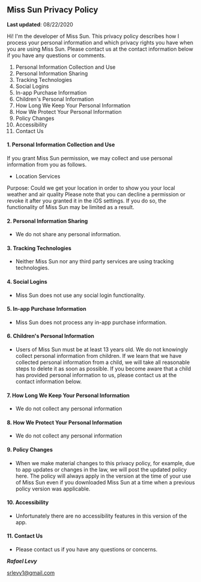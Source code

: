 ## <a name="markdown-pane"></a>Miss Sun Privacy Policy
**Last updated**: 08/22/2020

Hi! I'm the developer of Miss Sun. This privacy policy describes how I process your personal information and which privacy rights you have when you are using Miss Sun. Please contact us at the contact information below if you have any questions or comments.

  1. Personal Information Collection and Use
  2. Personal Information Sharing
  3. Tracking Technologies
  4. Social Logins
  5. In-app Purchase Information
  6. Children's Personal Information
  7. How Long We Keep Your Personal Information
  8. How We Protect Your Personal Information
  9. Policy Changes
  10. Accessibility
  11. Contact Us
 

#### 1. Personal Information Collection and Use
If you grant Miss Sun permission, we may collect and use personal information from you as follows.
 - Location Services
 
Purpose: Could we get your location in order to show you your local weather and air quality
Please note that you can decline a permission or revoke it after you granted it in the iOS settings. If you do so, the functionality of Miss Sun may be limited as a result.
   
#### 2. Personal Information Sharing
- We do not share any personal information.
#### 3. Tracking Technologies
- Neither Miss Sun nor any third party services are using tracking technologies.     

#### 4. Social Logins
- Miss Sun does not use any social login functionality.

#### 5. In-app Purchase Information

- Miss Sun does not process any in-app purchase information.

#### 6. Children's Personal Information

- Users of Miss Sun must be at least 13 years old. We do not knowingly collect personal information from children. If we learn that we have collected personal information from a child, we will take all reasonable steps to delete it as soon as possible. If you become aware that a child has provided personal information to us, please contact us at the contact information below.

#### 7. How Long We Keep Your Personal Information

 - We do not collect any personal information

#### 8. How We Protect Your Personal Information

- We do not collect any personal information

#### 9. Policy Changes

- When we make material changes to this privacy policy, for example, due to app updates or changes in the law, we will post the updated policy here. The policy will always apply in the version at the time of your use of Miss Sun even if you downloaded Miss Sun at a time when a previous policy version was applicable.

#### 10. Accessibility

- Unfortunately there are no accessibility features in this version of the app.

#### 11. Contact Us

- Please contact us if you have any questions or concerns.

***Rafael Levy***

srlevy1@gmail.com


	
